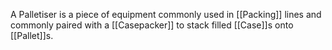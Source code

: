 A Palletiser is a piece of equipment commonly used in [[Packing]] lines and commonly paired with a [[Casepacker]] to stack filled [[Case]]s onto [[Pallet]]s.